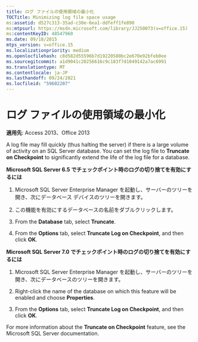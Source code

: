```yaml
---
title: ログ ファイルの使用領域の最小化
TOCTitle: Minimizing log file space usage
ms:assetid: d527c313-35ad-c30e-6ea1-ddfeff1fe890
ms:mtpsurl: https://msdn.microsoft.com/library/JJ250073(v=office.15)
ms:contentKeyID: 48547960
ms.date: 09/18/2015
mtps_version: v=office.15
ms.localizationpriority: medium
ms.openlocfilehash: c8d582d55596b7d19220580bc2e670e92bfeb0ee
ms.sourcegitcommit: a1d9041c20256616c9c183f7d1049142a7ac6991
ms.translationtype: MT
ms.contentlocale: ja-JP
ms.lasthandoff: 09/24/2021
ms.locfileid: "59602207"
---
```

# <a name="minimizing-log-file-space-usage"></a>ログ ファイルの使用領域の最小化

**適用先**: Access 2013、Office 2013

A log file may fill quickly (thus halting the server) if there is a large volume of activity on an SQL Server database. You can set the log file to **Truncate on Checkpoint** to significantly extend the life of the log file for a database.

**Microsoft SQL Server 6.5 でチェックポイント時のログの切り捨てを有効にするには**

1.  Microsoft SQL Server Enterprise Manager を起動し、サーバーのツリーを開き、次にデータベース デバイスのツリーを開きます。

2.  この機能を有効にするデータベースの名前をダブルクリックします。

3.  From the **Database** tab, select **Truncate**.

4.  From the **Options** tab, select **Truncate Log on Checkpoint**, and then click **OK**.

**Microsoft SQL Server 7.0 でチェックポイント時のログの切り捨てを有効にするには**

1.  Microsoft SQL Server Enterprise Manager を起動し、サーバーのツリーを開き、次にデータベースのツリーを開きます。

2.  Right-click the name of the database on which this feature will be enabled and choose **Properties**.

3.  From the **Options** tab, select **Truncate Log on Checkpoint**, and then click **OK**.

For more information about the **Truncate on Checkpoint** feature, see the Microsoft SQL Server documentation.

